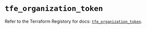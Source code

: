 # `tfe_organization_token`

Refer to the Terraform Registory for docs: [`tfe_organization_token`](https://registry.terraform.io/providers/hashicorp/tfe/0.47.0/docs/resources/organization_token).
